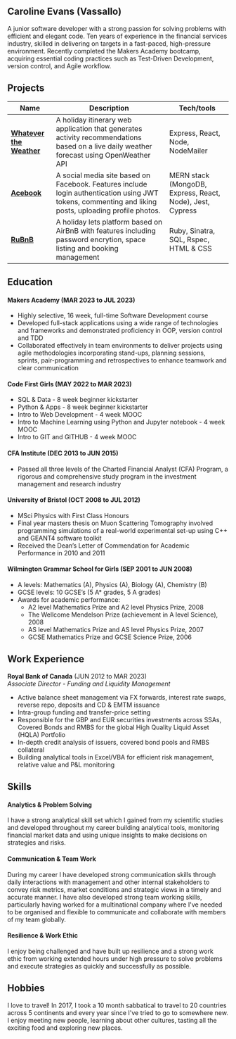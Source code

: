 ## Caroline Evans (Vassallo)

A junior software developer with a strong passion for solving problems with efficient and elegant code. Ten years of experience in the financial services industry, skilled in delivering on targets in a fast-paced, high-pressure environment. Recently completed the Makers Academy bootcamp, acquiring essential coding practices such as Test-Driven Development, version control, and Agile workflow.

## Projects

| Name                                                                           | Description                                                                                                                                           | Tech/tools                                                |
| ------------------------------------------------------------------------------ | ----------------------------------------------------------------------------------------------------------------------------------------------------- | --------------------------------------------------------- |
| **[Whatever the Weather]("https://github.com/lplclaremont/ep3-raining-mern")** | A holiday itinerary web application that generates activity recommendations based on a live daily weather forecast using OpenWeather API              | Express, React, Node, NodeMailer                          |
| **[Acebook]("https://github.com/ev-th/acebook-fire")**                         | A social media site based on Facebook. Features include login authentication using JWT tokens, commenting and liking posts, uploading profile photos. | MERN stack (MongoDB, Express, React, Node), Jest, Cypress |
| **[RuBnB]("https://github.com/michael-szczepanski/ruBnB")**                    | A holiday lets platform based on AirBnB with features including password encrytion, space listing and booking management                              | Ruby, Sinatra, SQL, Rspec, HTML & CSS                     |

## Education

#### Makers Academy (MAR 2023 to JUL 2023)

- Highly selective, 16 week, full-time Software Development course
- Developed full-stack applications using a wide range of technologies and frameworks and demonstrated proficiency in OOP, version control and TDD
- Collaborated effectively in team environments to deliver projects using agile methodologies incorporating stand-ups, planning sessions, sprints, pair-programming and retrospectives to enhance teamwork and clear communication

#### Code First Girls (MAY 2022 to MAR 2023)

- SQL & Data - 8 week beginner kickstarter
- Python & Apps - 8 week beginner kickstarter
- Intro to Web Development - 4 week MOOC
- Intro to Machine Learning using Python and Jupyter notebook - 4 week MOOC
- Intro to GIT and GITHUB - 4 week MOOC

#### CFA Institute (DEC 2013 to JUN 2015)

- Passed all three levels of the Charted Financial Analyst (CFA) Program, a rigorous and comprehensive study program in the investment management and research industry

#### University of Bristol (OCT 2008 to JUL 2012)

- MSci Physics with First Class Honours
- Final year masters thesis on Muon Scattering Tomography involved programming simulations of a real-world experimental set-up using C++ and GEANT4 software toolkit
- Received the Dean’s Letter of Commendation for Academic Performance in 2010 and 2011

#### Wilmington Grammar School for Girls (SEP 2001 to JUN 2008)

- A levels: Mathematics (A), Physics (A), Biology (A), Chemistry (B)
- GCSE levels: 10 GCSE’s (5 A\* grades, 5 A grades)
- Awards for academic performance:
  - A2 level Mathematics Prize and A2 level Physics Prize, 2008
  - The Wellcome Mendelson Prize (achievement in A level Science), 2008
  - AS level Mathematics Prize and AS level Physics Prize, 2007
  - GCSE Mathematics Prize and GCSE Science Prize, 2006

## Work Experience

**Royal Bank of Canada** (JUN 2012 to MAR 2023)  
_Associate Director - Funding and Liquidity Management_

- Active balance sheet management via FX forwards, interest rate swaps, reverse repo, deposits and CD & EMTM issuance
- Intra-group funding and transfer-price setting
- Responsible for the GBP and EUR securities investments across SSAs, Covered Bonds and RMBS for the global High Quality Liquid Asset (HQLA) Portfolio
- In-depth credit analysis of issuers, covered bond pools and RMBS collateral
- Building analytical tools in Excel/VBA for efficient risk management, relative value and P&L monitoring

## Skills

#### Analytics & Problem Solving

I have a strong analytical skill set which I gained from my scientific studies and developed throughout my career building analytical tools, monitoring financial market data and using unique insights to make decisions on strategies and risks.

#### Communication & Team Work

During my career I have developed strong communication skills through daily interactions with management and other internal stakeholders to convey risk metrics, market conditions and strategic views in a timely and accurate manner. I have also developed strong team working skills, particularly having worked for a multinational company where I've needed to be organised and flexible to communicate and collaborate with members of my team globally.

#### Resilience & Work Ethic

I enjoy being challenged and have built up resilience and a strong work ethic from working extended hours under high pressure to solve problems and execute strategies as quickly and successfully as possible.

## Hobbies

I love to travel! In 2017, I took a 10 month sabbatical to travel to 20 countries across 5 continents and every year since I've tried to go to somewhere new. I enjoy meeting new people, learning about other cultures, tasting all the exciting food and exploring new places.
